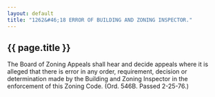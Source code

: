 ```yaml
---
layout: default 
title: "1262&#46;18 ERROR OF BUILDING AND ZONING INSPECTOR."
---
```


{{ page.title }}
----------------

The Board of Zoning Appeals shall hear and decide appeals where it is
alleged that there is error in any order, requirement, decision or
determination made by the Building and Zoning Inspector in the
enforcement of this Zoning Code. (Ord. 546B. Passed 2-25-76.)
